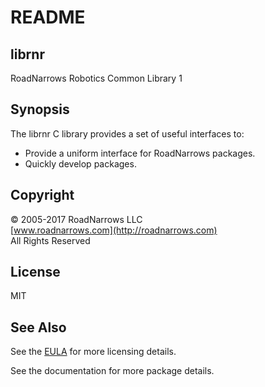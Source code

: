 # README
## librnr
RoadNarrows Robotics Common Library 1

## Synopsis
The librnr C library provides a set of useful interfaces to:
* Provide a uniform interface for RoadNarrows packages.
* Quickly develop packages.

## Copyright
&copy; 2005-2017 RoadNarrows LLC<br>
[www.roadnarrows.com](http://roadnarrows.com)<br>
All Rights Reserved

## License
MIT

## See Also
See the [EULA](EULA.md) for more licensing details.

See the documentation for more package details.
